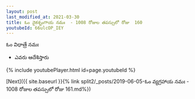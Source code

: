 ```yaml
---
layout: post
last_modified_at: 2021-03-30
title: ఓం నైకశృంగాయ నమః  - 1008 రోజుల తపస్సులో రోజు  160
youtubeId: 66ulcOP_IEY
---
```

 
 
 ఓం విధాత్రే నమః  
 
 -  ఎవరు ఆదేశిస్తారు 
 
  
 
  
 
 
 
 
 
 


{% include youtubePlayer.html id=page.youtubeId %}
 
[Next]({{ site.baseurl }}{% link  split2/_posts/2019-06-05-ఓం వ్యగ్రహాయ నమః  - 1008 రోజుల తపస్సులో రోజు  161.md%})
 
